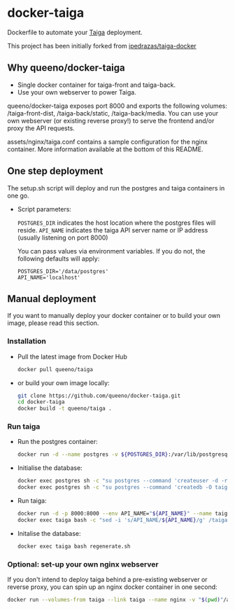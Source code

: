 # docker-taiga

Dockerfile to automate your [Taiga](https://Taiga.io/) deployment.

This project has been initially forked from [ipedrazas/taiga-docker](https://github.com/ipedrazas/taiga-docker)

## Why queeno/docker-taiga

- Single docker container for taiga-front and taiga-back.
- Use your own webserver to power Taiga.

queeno/docker-taiga exposes port 8000 and exports the following volumes: /taiga-front-dist, /taiga-back/static, /taiga-back/media.
You can use your own webserver (or existing reverse proxy!) to serve the frontend and/or proxy the API requests.

assets/nginx/taiga.conf contains a sample configuration for the nginx container. More information available at the bottom of this README. 

## One step deployment

The setup.sh script will deploy and run the postgres and taiga containers in one go.

- Script parameters:

  `POSTGRES_DIR` indicates the host location where the postgres files will reside.
  `API_NAME` indicates the taiga API server name or IP address (usually listening on port 8000)

  You can pass values via environment variables. If you do not, the following defaults will apply:

  ```
  POSTGRES_DIR='/data/postgres'
  API_NAME='localhost' 
  ```

## Manual deployment

If you want to manually deploy your docker container or to build your own image, please read this section.

### Installation

- Pull the latest image from Docker Hub
  
  ```bash
  docker pull queeno/taiga
  ```

- or build your own image locally:
  
  ```bash
  git clone https://github.com/queeno/docker-taiga.git
  cd docker-taiga
  docker build -t queeno/taiga .
  ```

### Run taiga

- Run the postgres container:
  
  ```bash
  docker run -d --name postgres -v ${POSTGRES_DIR}:/var/lib/postgresql/data postgres
  ```

- Initialise the database:
  
  ```bash
  docker exec postgres sh -c "su postgres --command 'createuser -d -r -s taiga'"
  docker exec postgres sh -c "su postgres --command 'createdb -O taiga taiga'"
  ```

- Run taiga:
  
  ```bash
  docker run -d -p 8000:8000 --env API_NAME="${API_NAME}" --name taiga --link postgres:postgres queeno/taiga
  docker exec taiga bash -c "sed -i 's/API_NAME/${API_NAME}/g' /taiga-front-dist/dist/js/conf.json"
  ```

- Initalise the database:
  
  ```bash
  docker exec taiga bash regenerate.sh
  ```

### Optional: set-up your own nginx webserver

If you don't intend to deploy taiga behind a pre-existing webserver or reverse proxy, you can spin up an nginx docker container in one second:

```bash
docker run --volumes-from taiga --link taiga --name nginx -v "$(pwd)"/assets/nginx/taiga.conf:/etc/nginx/conf.d/default.conf:ro -p 80:80 -d nginx
```

